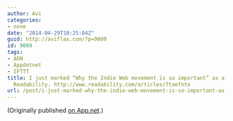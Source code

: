 ```yaml
---
author: Avi
categories:
- none
date: "2014-04-29T10:25:04Z"
guid: http://aviflax.com/?p=9009
id: 9009
tags:
- ADN
- Appdotnet
- IFTTT
title: I just marked “Why the Indie Web movement is so important” as a favorite in
  Readability. http://www.readability.com/articles/7taefnto
url: /post/i-just-marked-why-the-indie-web-movement-is-so-important-as-a-favorite-in-readability-httpwww-readability-comarticles7taefnto-3/
---
```

(Originally published [on App.net](http://alpha.app.net/aviflax/post/29422932).)